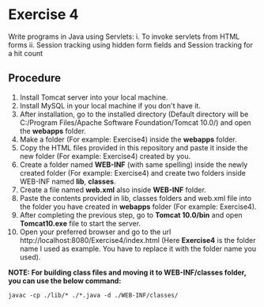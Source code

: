 # Exercise 4

Write programs in Java using Servlets:
i. To invoke servlets from HTML forms
ii. Session tracking using hidden form fields and Session tracking for a hit count

## Procedure

1. Install Tomcat server into your local machine.
2. Install MySQL in your local machine if you don't have it.
3. After installation, go to the installed directory (Default directory will be C:/Program Files/Apache Software Foundation/Tomcat 10.0/) and open the <strong>webapps</strong> folder.
4. Make a folder (For example: Exercise4) inside the <strong>webapps</strong> folder.
5. Copy the HTML files provided in this repository and paste it inside the new folder (For example: Exercise4) created by you.
6. Create a folder named <strong>WEB-INF</strong> (with same spelling) inside the newly created folder (For example: Exercise4) and create two folders inside WEB-INF named <strong>lib</strong>, <strong>classes</strong>.
7. Create a file named <strong>web.xml</strong> also inside <strong>WEB-INF</strong> folder.
8. Paste the contents provided in lib, classes folders and web.xml file into the folder you have created in <strong>webapps</strong> folder (For example: Exercise4).
9. After completing the previous step, go to <strong>Tomcat 10.0/bin</strong> and open <strong>Tomcat10.exe</strong> file to start the server.
10. Open your preferred browser and go to the url http://localhost:8080/Exercise4/index.html (Here <strong>Exercise4</strong> is the folder name I used as example. You have to replace it with the folder name you used).

<strong>NOTE: For building class files and moving it to WEB-INF/classes folder, you can use the below command:</strong>

```shell
javac -cp ./lib/* ./*.java -d ./WEB-INF/classes/
```
